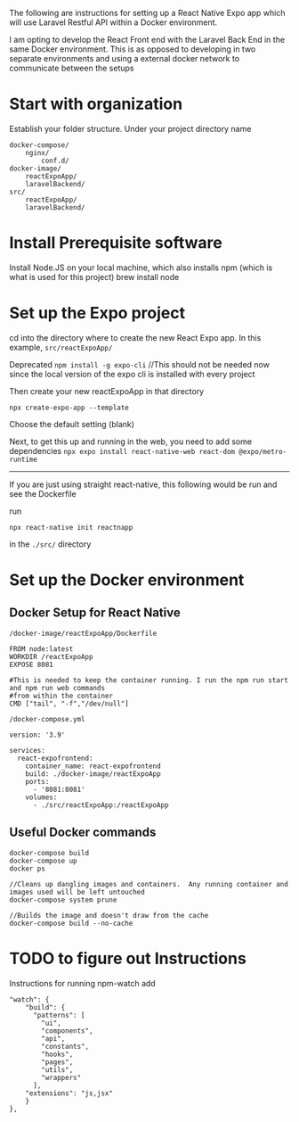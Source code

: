 
The following are instructions for setting up a React Native Expo app which will use Laravel Restful API 
within a Docker environment.

I am opting to develop the React Front end with the Laravel Back End in the same Docker environment.
This is as opposed to developing in two separate environments and using a external docker network
to communicate between the setups

# Start with organization

Establish your folder structure. 
Under your project directory name
```
docker-compose/
    nginx/
        conf.d/
docker-image/
    reactExpoApp/
    laravelBackend/
src/
    reactExpoApp/
    laravelBackend/
```

# Install Prerequisite software
Install Node.JS on your local machine, which also installs npm (which is what is used for this project)
brew install node


# Set up the Expo project
cd into the directory where to create the new React Expo app.  In this example,
`src/reactExpoApp/`

Deprecated
`npm install -g expo-cli`  //This should not be needed now since the local version of the expo cli is installed with every project

Then create your new reactExpoApp in that directory
```
npx create-expo-app --template
```
Choose the default setting (blank)

Next, to get this up and running in the web, you need to add some dependencies
`npx expo install react-native-web react-dom @expo/metro-runtime`

---
If you are just using straight react-native, this following would be run and see the Dockerfile

run
```
npx react-native init reactnapp 
```
in the `./src/` directory


# Set up the Docker environment 

## Docker Setup for React Native

`/docker-image/reactExpoApp/Dockerfile`
```
FROM node:latest
WORKDIR /reactExpoApp
EXPOSE 8081

#This is needed to keep the container running. I run the npm run start and npm run web commands
#from within the container
CMD ["tail", "-f","/dev/null"]  
```

`/docker-compose.yml` 
```
version: '3.9'

services:
  react-expofrontend:
    container_name: react-expofrontend
    build: ./docker-image/reactExpoApp
    ports:
      - '8081:8081'
    volumes:
      - ./src/reactExpoApp:/reactExpoApp
```

## Useful Docker commands
```
docker-compose build
docker-compose up
docker ps

//Cleans up dangling images and containers.  Any running container and images used will be left untouched
docker-compose system prune

//Builds the image and doesn't draw from the cache
docker-compose build --no-cache 
```


# TODO to figure out Instructions

Instructions for running npm-watch
add
```
"watch": {
    "build": {
      "patterns": [
        "ui",
        "components",
        "api",
        "constants",
        "hooks",
        "pages",
        "utils",
        "wrappers"
      ],
    "extensions": "js,jsx"
    }
},
```
